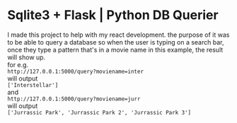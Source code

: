 # Sqlite3 + Flask | Python DB Querier

I made this project to help with my react development. the purpose of it was to be able to query a database so when the user is typing on a search bar, once they type a pattern that's in a movie name in this example, the result will show up.
<br />
for e.g.
<br />
```http://127.0.0.1:5000/query?moviename=inter```
<br />
will output
<br />
```['Interstellar']```
<br />
and
<br />
```http://127.0.0.1:5000/query?moviename=jurr```
<br />
will output
<br />
```['Jurrassic Park', 'Jurrassic Park 2', 'Jurrassic Park 3']```
